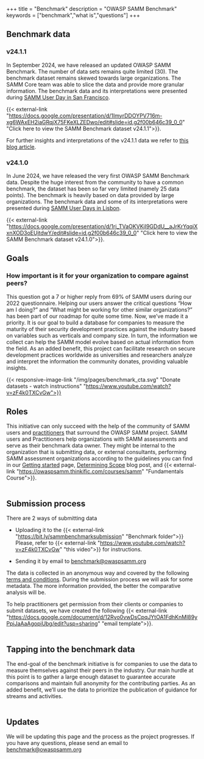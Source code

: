 +++
title = "Benchmark"
description = "OWASP SAMM Benchmark"
keywords = ["benchmark","what is","questions"]
+++

## Benchmark data
### v24.1.1
In September 2024, we have released an updated OWASP SAMM Benchmark. The number of data sets remains quite limited (30). The benchmark dataset remains skewed towards large organizations. The SAMM Core team was able to slice the data and provide more granular information. The benchmark data and its interpretations were presented during [SAMM User Day in San Francisco](https://owaspsamm.org/user-day/).

{{< external-link "https://docs.google.com/presentation/d/1ImyrDDOYPV716m-xg6WAxEH2iaGRqjX75FKeXLZEDwo/edit#slide=id.g2f00b646c39_0_0" "Click here to view the SAMM Benchmark dataset v24.1.1">}}.

For further insights and interpretations of the v24.1.1 data we refer to [this blog article](/blog/2024/09/01/).

### v24.1.0
In June 2024, we have released the very first OWASP SAMM Benchmark data. Despite the huge interest from the community to have a common benchmark, the dataset has been so far very limited (namely 25 data points). The benchmark is heavily based on data provided by large organizations.
The benchmark data and some of its interpretations were presented during [SAMM User Days in Lisbon](https://owaspsamm.org/user-day/2024lisbon/).

{{< external-link "https://docs.google.com/presentation/d/1rj_TVaOKVKjI9GDdU__aJrKrYqqiXxnXOD3oEUjtdwY/edit#slide=id.g2f00b646c39_0_0" "Click here to view the SAMM Benchmark dataset v24.1.0">}}.

## Goals

### How important is it for your organization to compare against peers?
This question got a 7 or higher reply from 69% of SAMM users during our 2022 questionnaire. Helping our users answer the critical questions “How am I doing?” and “What might be working for other similar organizations?” has been part of our roadmap for quite some time. Now, we’ve made it a priority.
It is our goal to build a database for companies to measure the maturity of their security development practices against the industry based on variables such as verticals and company size. In turn, the information we collect can help the SAMM model evolve based on actual information from the field.
As an added benefit, this project can facilitate research on secure development practices worldwide as universities and researchers analyze and interpret the information the community donates, providing valuable insights.

{{< responsive-image-link  "/img/pages/benchmark_cta.svg" "Donate datasets - watch instructions" "https://www.youtube.com/watch?v=zF4k0TXCvGw">}}

## Roles

This initiative can only succeed with the help of the community of SAMM users and [practitioners](/practitioners) that surround the OWASP SAMM project. 
SAMM users and Practitioners help organizations with SAMM assessments and serve as their benchmark data owner. They might be internal to the organization that is submitting data, or external consultants, performing SAMM assessment organizations according to the guidelines you can find in our [Getting started](/guidance/quick-start-guide) page, [Determining Scope](/blog/2023/05/24/determining-scope-when-implementing-samm/) blog post, and {{< external-link "https://owaspsamm.thinkific.com/courses/samm" "Fundamentals Course">}}.
<br/>
<br/>

## Submission process
There are 2 ways of submitting data
* Uploading it to the {{< external-link "https://bit.ly/sammbenchmarksubmission" "Benchmark folder">}}  
    Please, refer to {{< external-link "https://www.youtube.com/watch?v=zF4k0TXCvGw" "this video">}} for instructions.

* Sending it by email to benchmark@owaspsamm.org 

The data is collected in an anonymous way and covered by the following [terms and conditions](/benchmark-terms-and-conditions). During the submission process we will ask for some metadata. The more information provided, the better the comparative analysis will be.

To help practitioners get permission from their clients or companies to submit datasets, we have created the following {{< external-link "https://docs.google.com/document/d/12Ryo0vwDsCpqJYtOA1FdhKnMl89yPpiJaAaAgopiUbg/edit?usp=sharing" "email template">}}.
<br/>
<br/> 


## Tapping into the benchmark data
The end-goal of the benchmark initiative is for companies to use the data to measure themselves against their peers in the industry. Our main hurdle at this point is to gather a large enough dataset to guarantee accurate comparisons and maintain full anonymity for the contributing parties. 
As an added benefit, we’ll use the data to prioritize the publication of guidance for streams and activities.
<br/>
<br/> 


## Updates
We will be updating this page and the process as the project progresses. If you have any questions, please send an email to benchmark@owaspsamm.org